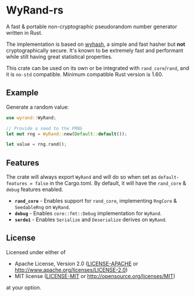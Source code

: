 # WyRand-rs

A fast & portable non-cryptographic pseudorandom number generator written in Rust.

The implementation is based on [wyhash](https://github.com/wangyi-fudan/wyhash), a simple and fast hasher but **not** cryptographically secure. It's known to be extremely fast and performant while still having great statistical properties.

This crate can be used on its own or be integrated with `rand_core`/`rand`, and it is `no-std` compatible. Minimum compatible Rust version is 1.60.

## Example

Generate a random value:

```rust
use wyrand::WyRand;

// Provide a seed to the PRNG
let mut rng = WyRand::new(Default::default());

let value = rng.rand();
```

## Features

The  crate will always export `WyRand` and will do so when set as `default-features = false` in the Cargo.toml. By default, it will have the `rand_core` & `debug` features enabled.

- **`rand_core`** - Enables support for `rand_core`, implementing `RngCore` & `SeedableRng` on `WyRand`.
- **`debug`** - Enables `core::fmt::Debug` implementation for `WyRand`.
- **`serde1`** - Enables `Serialize` and `Deserialize` derives on `WyRand`.

## License

Licensed under either of

- Apache License, Version 2.0 ([LICENSE-APACHE](LICENSE-APACHE) or http://www.apache.org/licenses/LICENSE-2.0)
- MIT license ([LICENSE-MIT](LICENSE-MIT) or http://opensource.org/licenses/MIT)

at your option.

